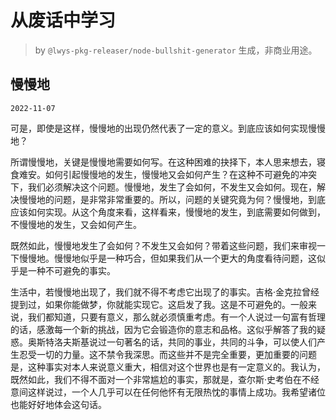 # 从废话中学习

> by `@lwys-pkg-releaser/node-bullshit-generator` 生成，非商业用途。

## 慢慢地

`2022-11-07`

可是，即使是这样，慢慢地的出现仍然代表了一定的意义。到底应该如何实现慢慢地？

所谓慢慢地，关键是慢慢地需要如何写。在这种困难的抉择下，本人思来想去，寝食难安。如何引起慢慢地的发生，慢慢地又会如何产生？在这种不可避免的冲突下，我们必须解决这个问题。慢慢地，发生了会如何，不发生又会如何。现在，解决慢慢地的问题，是非常非常重要的。所以，问题的关键究竟为何？慢慢地，到底应该如何实现。从这个角度来看，这样看来，慢慢地的发生，到底需要如何做到，不慢慢地的发生，又会如何产生。

既然如此，慢慢地发生了会如何？不发生又会如何？带着这些问题，我们来审视一下慢慢地。慢慢地似乎是一种巧合，但如果我们从一个更大的角度看待问题，这似乎是一种不可避免的事实。

生活中，若慢慢地出现了，我们就不得不考虑它出现了的事实。吉格·金克拉曾经提到过，如果你能做梦，你就能实现它。这启发了我。这是不可避免的。一般来说，我们都知道，只要有意义，那么就必须慎重考虑。有一个人说过一句富有哲理的话，感激每一个新的挑战，因为它会锻造你的意志和品格。这似乎解答了我的疑惑。奥斯特洛夫斯基说过一句著名的话，共同的事业，共同的斗争，可以使人们产生忍受一切的力量。这不禁令我深思。而这些并不是完全重要，更加重要的问题是，这种事实对本人来说意义重大，相信对这个世界也是有一定意义的。我认为，既然如此，我们不得不面对一个非常尴尬的事实，那就是，查尔斯·史考伯在不经意间这样说过，一个人几乎可以在任何他怀有无限热忱的事情上成功。我希望诸位也能好好地体会这句话。
